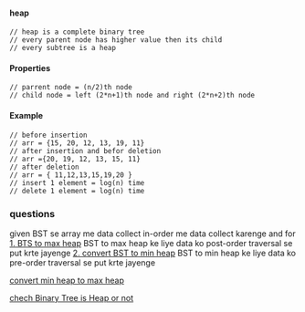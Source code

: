 #### heap

    // heap is a complete binary tree
    // every parent node has higher value then its child
    // every subtree is a heap

#### Properties 

    // parrent node = (n/2)th node
    // child node = left (2*n+1)th node and right (2*n+2)th node

#### Example

    // before insertion
    // arr = {15, 20, 12, 13, 19, 11}
    // after insertion and befor deletion
    // arr ={20, 19, 12, 13, 15, 11}
    // after deletion
    // arr = { 11,12,13,15,19,20 }
    // insert 1 element = log(n) time
    // delete 1 element = log(n) time

### questions

given BST se array me data collect in-order me data collect karenge and for
[1. BTS to max heap](https://github.com/BhavinRaichura/algo/blob/main/binary%20search%20tree/BST%20to%20max%20heap.cpp)
BST to max heap ke liye data ko post-order traversal se put krte jayenge
[2. convert BST to min heap](https://www.geeksforgeeks.org/convert-bst-min-heap/)
BST to min heap ke liye data ko pre-order traversal se put krte jayenge


[convert min heap to max heap](https://www.geeksforgeeks.org/convert-min-heap-to-max-heap/)

[chech Binary Tree is Heap or not](https://www.geeksforgeeks.org/check-if-a-given-binary-tree-is-heap/)


